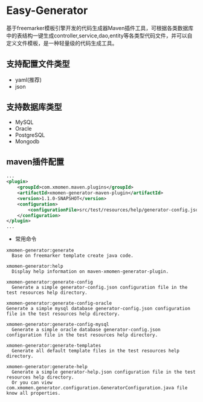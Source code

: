 # Easy-Generator
基于freemarker模板引擎开发的代码生成器Maven插件工具，可根据各类数据库中的表结构一键生成controller,service,dao,entity等各类型代码文件，并可以自定义文件模板，是一种轻量级的代码生成工具。

## 支持配置文件类型
- yaml(推荐)
- json

## 支持数据库类型
- MySQL
- Oracle
- PostgreSQL
- Mongodb

## maven插件配置
``` pom.xml
...
<plugin>
    <groupId>com.xmomen.maven.plugins</groupId>
    <artifactId>xmomen-generator-maven-plugin</artifactId>
    <version>1.1.0-SNAPSHOT</version>
    <configuration>
        <configurationFile>src/test/resources/help/generator-config.json</configurationFile>
    </configuration>
</plugin>
...
```

- 常用命令
```maven
xmomen-generator:generate
  Base on freemarker template create java code.

xmomen-generator:help
  Display help information on maven-xmomen-generator-plugin.

xmomen-generator:generate-config
  Generate a simple generator-config.json configuration file in the test resources help directory.

xmomen-generator:generate-config-oracle
Generate a simple mysql database generator-config.json configuration file in the test resources help directory.

xmomen-generator:generate-config-mysql
  Generate a simple oracle database generator-config.json configuration file in the test resources help directory.

xmomen-generator:generate-templates
  Generate all default template files in the test resources help directory.

xmomen-generator:generate-help
  Generate a simple generator-help.json configuration file in the test resources help directory.
  Or you can view com.xmomen.generator.configuration.GeneratorConfiguration.java file know all properties.
```